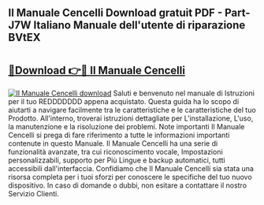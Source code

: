 ## Il Manuale Cencelli Download gratuit PDF - Part-J7W Italiano Manuale dell'utente di riparazione BVtEX

# <h2><a href="http://dfafl5.blite.top/?on=Il+Manuale+Cencelli">🔗Download 👉🔴 Il Manuale Cencelli</a></h2>

[![Il Manuale Cencelli download](https://i.imgur.com/lujVjoI.png)](http://dfafl5.blite.top/?on=Il+Manuale+Cencelli)
Saluti e benvenuto nel manuale di Istruzioni per il tuo REDDDDDDD appena acquistato. Questa guida ha lo scopo di aiutarti a navigare facilmente tra le caratteristiche e le caratteristiche del tuo Prodotto. All'interno, troverai istruzioni dettagliate per L'installazione, L'uso, la manutenzione e la risoluzione dei problemi. Note importanti Il Manuale Cencelli si prega di fare riferimento a tutte le informazioni importanti contenute in questo Manuale. Il Manuale Cencelli ha una serie di funzionalità avanzate, tra cui riconoscimento vocale, Impostazioni personalizzabili, supporto per Più Lingue e backup automatici, tutti accessibili dall'interfaccia. Confidiamo che Il Manuale Cencelli sia stata una risorsa completa per i tuoi sforzi per conoscere le specifiche del tuo nuovo dispositivo. In caso di domande o dubbi, non esitare a contattare il nostro Servizio Clienti.

